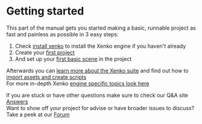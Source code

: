 # Getting started

This part of the manual gets you started making a basic, runnable project as fast and painless as possible in 3 easy steps:  
1. Check [install xenko](howto-install-xenko.md) to install the Xenko engine if you haven't already  
2. Create your [first project ](howto-create-and-setup-new-game.md)  
3. And set up your [first basic scene](howto-create-and-setup-new-game.md) in the project
 
Afterwards you can [learn more about the Xenko suite](../xenko-suite/index.md) and find out how to [import assets and create scripts](../workflow/index.html)  
For more in-depth Xenko [engine specific topics look here](../project-and-architecture/index.md)

If you are stuck or have other questions make sure to check our Q&A site [Answers](http://answers.xenko.com/)  
Want to show off your project for advise or have broader issues to discuss? Take a peek at our [Forum](http://forums.xenko.com/)
